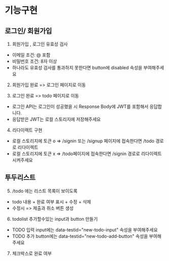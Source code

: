 # 기능구현

## 로그인/ 회원가입

1. 회원가입 , 로그인 유효성 검사

- 이메일 조건: @ 포함
- 비밀번호 조건: 8자 이상
- 하나라도 유효성 검사를 통과하지 못한다면 button에 disabled 속성을 부여해주세요

2. 회원가입 완료 => 로그인 페이지로 이동

3. 로그인 완료 => todo 페이지로 이동

- 로그인 API는 로그인이 성공했을 시 Response Body에 JWT를 포함해서 응답합니다.
- 응답받은 JWT는 로컬 스토리지에 저장해주세요

4. 리다이렉트 구현

- 로컬 스토리지에 토큰 o => /signin 또는 /signup 페이지에 접속한다면 /todo 경로로 리다이렉트
- 로컬 스토리지에 토큰 x => /todo페이지에 접속한다면 /signin 경로로 리다이렉트 시켜주세요

## 투두리스트

5. /todo 에는 리스트 목록이 보이도록

- todo 내용 + 완료 여부 표시 + 수정 + 삭제
- 수정시 => 제출과 취소 버튼 생성

6. todolist 추가할수있는 input과 button 만들기

- TODO 입력 input에는 data-testid="new-todo-input" 속성을 부여해주세요
- TODO 추가 button에는 data-testid="new-todo-add-button" 속성을 부여해주세요

7. 체크박스로 완료 여부
